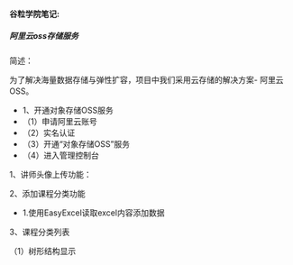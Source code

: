 #### 谷粒学院笔记:

##### 阿里云oss存储服务

简述：

为了解决海量数据存储与弹性扩容，项目中我们采用云存储的解决方案- 阿里云OSS。 

- 1、开通对象存储OSS服务
- （1）申请阿里云账号
- （2）实名认证
- （3）开通“对象存储OSS”服务
- （4）进入管理控制台

1、讲师头像上传功能：





2、添加课程分类功能

- 1.使用EasyExcel读取excel内容添加数据



3、课程分类列表

（1）树形结构显示

